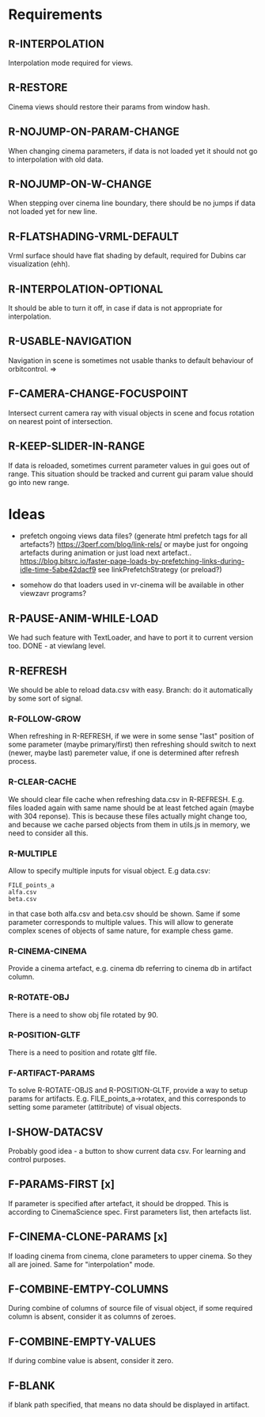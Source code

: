 # Requirements

## R-INTERPOLATION
Interpolation mode required for views.

## R-RESTORE
Cinema views should restore their params from window hash.

## R-NOJUMP-ON-PARAM-CHANGE
When changing cinema parameters, if data is not loaded yet it should not go to 
interpolation with old data.

## R-NOJUMP-ON-W-CHANGE
When stepping over cinema line boundary, there should be no jumps if data not loaded yet
for new line.

## R-FLATSHADING-VRML-DEFAULT
Vrml surface should have flat shading by default, required for Dubins car visualization (ehh).

## R-INTERPOLATION-OPTIONAL
It should be able to turn it off, in case if data is not appropriate for interpolation.

## R-USABLE-NAVIGATION
Navigation in scene is sometimes not usable thanks to default behaviour of orbitcontrol.
=>
## F-CAMERA-CHANGE-FOCUSPOINT
Intersect current camera ray with visual objects in scene and focus rotation on nearest point of intersection.

## R-KEEP-SLIDER-IN-RANGE
If data is reloaded, sometimes current parameter values in gui goes out of range.
This situation should be tracked and current gui param value should go into new range.

# Ideas

* prefetch ongoing views data files?
(generate html prefetch tags for all artefacts?)
https://3perf.com/blog/link-rels/
or maybe just for ongoing artefacts during animation
or just load next artefact..
https://blog.bitsrc.io/faster-page-loads-by-prefetching-links-during-idle-time-5abe42dacf9
see linkPrefetchStrategy (or preload?)

* somehow do that loaders used in vr-cinema will be available in other viewzavr programs?

## R-PAUSE-ANIM-WHILE-LOAD
We had such feature with TextLoader, and have to port it to current version too.
DONE - at viewlang level.

## R-REFRESH
We should be able to reload data.csv with easy.
Branch: do it automatically by some sort of signal.

### R-FOLLOW-GROW
When refreshing in R-REFRESH, if we were in some sense "last" position of some parameter (maybe primary/first)
then refreshing should switch to next (newer, maybe last) paremeter value, if one is determined after refresh process.

### R-CLEAR-CACHE
We should clear file cache when refreshing data.csv in R-REFRESH. E.g. files loaded again with same name should
be at least fetched again (maybe with 304 reponse). This is because these files actually might change too,
and because we cache parsed objects from them in utils.js in memory, we need to consider all this.

### R-MULTIPLE
Allow to specify multiple inputs for visual object. E.g data.csv:
```
FILE_points_a
alfa.csv
beta.csv
```
in that case both alfa.csv and beta.csv should be shown. Same if some parameter corresponds to multiple values.
This will allow to generate complex scenes of objects of same nature, for example chess game.

### R-CINEMA-CINEMA
Provide a cinema artefact, e.g. cinema db referring to cinema db in artifact column.

### R-ROTATE-OBJ
There is a need to show obj file rotated by 90.
### R-POSITION-GLTF
There is a need to position and rotate gltf file.
### F-ARTIFACT-PARAMS
To solve R-ROTATE-OBJS and R-POSITION-GLTF, provide a way to setup params for artifacts. 
E.g. FILE_points_a->rotatex, and this corresponds to setting some parameter (attitribute) of visual objects.

## I-SHOW-DATACSV
Probably good idea - a button to show current data csv. For learning and control purposes.

## F-PARAMS-FIRST [x]
If parameter is specified after artefact, it should be dropped. This is according to CinemaScience spec.
First parameters list, then artefacts list.

## F-CINEMA-CLONE-PARAMS [x]
If loading cinema from cinema, clone parameters to upper cinema.
So they all are joined. Same for "interpolation" mode.

## F-COMBINE-EMTPY-COLUMNS
During combine of columns of source file of visual object,
if some required column is absent, consider it as columns of zeroes.

## F-COMBINE-EMPTY-VALUES
If during combine value is absent, consider it zero.

## F-BLANK
if blank path specified, that means no data should be displayed in artifact.

